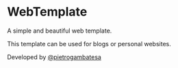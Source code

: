 # WebTemplate
A simple and beautiful web template.

This template can be used for blogs or personal websites.

Developed by [@pietrogambatesa](https://twitter.com/pietrogambatesa)

